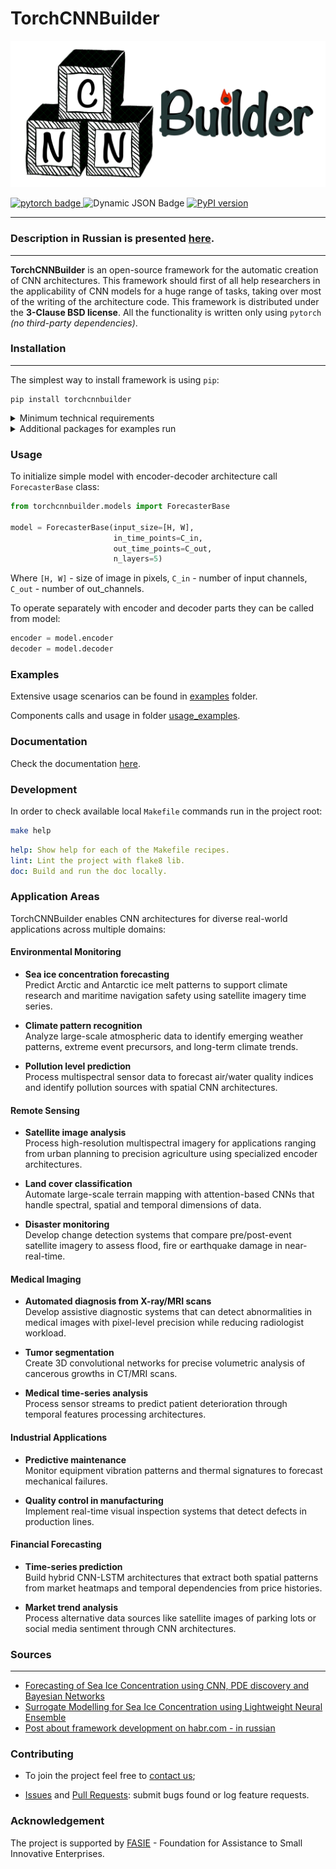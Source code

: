 # TorchCNNBuilder
<p align="center">

<img src=".docs/media/logo_transparent_h.PNG" width="600">
</p>

<div id="badges">
    <a href="https://pytorch.org/">
        <img src="https://img.shields.io/badge/pytorch-CB2C31?style=flat&logo=pytorch&logoColor=white" alt="pytorch badge"/>
    </a>
    <img alt="Dynamic JSON Badge" src="https://img.shields.io/pypi/pyversions/torch">
    <a href="https://badge.fury.io/py/torchcnnbuilder">
        <img src="https://badge.fury.io/py/torchcnnbuilder.svg" alt="PyPI version" height="18">
    </a>
</div>

---
### Description in Russian is presented [here](README_RU.md).

---

**TorchCNNBuilder** is an open-source framework for the automatic creation of CNN architectures. 
This framework should first of all help researchers in the applicability of CNN models for a 
huge range of tasks, taking over most of the writing of the architecture code. 
This framework is distributed under the **3-Clause BSD license**. All the functionality is written 
only using `pytorch` *(no third-party dependencies)*.

### Installation

---
The simplest way to install framework is using `pip`:
```
pip install torchcnnbuilder
```
<details><summary>Minimum technical requirements</summary>
The minimum system requirements for using the library are a Python interpreter version >3.9 
and access to a computing system running Windows/Linux. 
The minimum hardware requirements include a processor (CPU) with 8 cores, 
2GB of RAM, a graphics processor (GPU) with 8GB of VRAM, and 2GB of HDD storage.
</details>
<details><summary>Additional packages for examples run</summary>

Please note that when running examples from the [examples](examples) folder, 
additional libraries are used to visualize and generate the dataset:

```
pip install numpy
pip install pytorch_msssim
pip install matplotlib
pip install tqdm
```

They are not required for the library to work, so their installation is optional.

</details>

### Usage

To initialize simple model with encoder-decoder architecture call ```ForecasterBase``` class:
```python
from torchcnnbuilder.models import ForecasterBase

model = ForecasterBase(input_size=[H, W],
                       in_time_points=C_in,
                       out_time_points=C_out,
                       n_layers=5)
```
Where ```[H, W]``` - size of image in pixels, ```C_in``` - number of input channels, ```C_out``` - number of out_channels. 

To operate separately with encoder and decoder parts they can be called from model:
```python
encoder = model.encoder
decoder = model.decoder
```

### Examples

Extensive usage scenarios can be found in [examples](examples) folder.

Components calls and usage in folder [usage_examples](examples/usage_examples).


### Documentation 

Check the documentation [here](https://chrislisbon.github.io/TorchCNNBuilder/torchcnnbuilder.html). 

### Development 

In order to check available local `Makefile` commands run in the project root: 
```sh
make help
```
```yaml
help: Show help for each of the Makefile recipes.
lint: Lint the project with flake8 lib.
doc: Build and run the doc locally.
```

### Application Areas

TorchCNNBuilder enables CNN architectures for diverse real-world applications across multiple domains:

#### Environmental Monitoring

- **Sea ice concentration forecasting**  
  Predict Arctic and Antarctic ice melt patterns to support climate research and maritime navigation safety using satellite imagery time series.

- **Climate pattern recognition**  
  Analyze large-scale atmospheric data to identify emerging weather patterns, extreme event precursors, and long-term climate trends.

- **Pollution level prediction**  
  Process multispectral sensor data to forecast air/water quality indices and identify pollution sources with spatial CNN architectures.

#### Remote Sensing

- **Satellite image analysis**  
  Process high-resolution multispectral imagery for applications ranging from urban planning to precision agriculture using specialized encoder architectures.

- **Land cover classification**  
  Automate large-scale terrain mapping with attention-based CNNs that handle spectral, spatial and temporal dimensions of data.

- **Disaster monitoring**  
  Develop change detection systems that compare pre/post-event satellite imagery to assess flood, fire or earthquake damage in near-real-time.


#### Medical Imaging

- **Automated diagnosis from X-ray/MRI scans**  
  Develop assistive diagnostic systems that can detect abnormalities in medical images with pixel-level precision while reducing radiologist workload.

- **Tumor segmentation**  
  Create 3D convolutional networks for precise volumetric analysis of cancerous growths in CT/MRI scans.

- **Medical time-series analysis**  
  Process sensor streams to predict patient deterioration through temporal features processing architectures.

#### Industrial Applications

- **Predictive maintenance**  
  Monitor equipment vibration patterns and thermal signatures to forecast mechanical failures.

- **Quality control in manufacturing**  
  Implement real-time visual inspection systems that detect defects in production lines.


#### Financial Forecasting

- **Time-series prediction**  
  Build hybrid CNN-LSTM architectures that extract both spatial patterns from market heatmaps and temporal dependencies from price histories.

- **Market trend analysis**  
  Process alternative data sources like satellite images of parking lots or social media sentiment through CNN architectures.

### Sources

---
- [Forecasting of Sea Ice Concentration using CNN, PDE discovery and Bayesian Networks](https://www.sciencedirect.com/science/article/pii/S1877050923020094)
- [Surrogate Modelling for Sea Ice Concentration using Lightweight Neural Ensemble](https://arxiv.org/abs/2312.04330)
- [Post about framework development on habr.com - in russian](https://habr.com/ru/companies/selectel/articles/818649/)


### Contributing

- To join the project feel free to [contact us](mailto:jul.borisova@itmo.ru);

- [Issues](https://github.com/ChrisLisbon/TorchCNNBuilder/issues) and 
[Pull Requests](https://github.com/ChrisLisbon/TorchCNNBuilder/pulls): submit bugs found or log feature requests.

### Acknowledgement

The project is supported by [FASIE](https://fasie.ru/) - Foundation for Assistance to Small Innovative Enterprises.